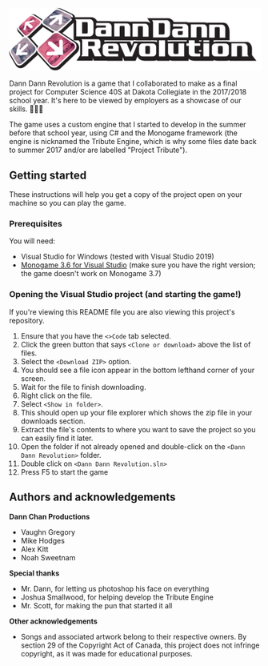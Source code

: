 ![Dann Dann Revolution logo](Dann%20Dann%20Revolution/Dann%20Dann%20Revolution/Content/Graphics/Logo%20ver.%204.png?raw=true)

Dann Dann Revolution is a game that I collaborated to make as a final project for Computer Science 40S at Dakota Collegiate in the 2017/2018 school year. It's here to be viewed by employers as a showcase of our skills. 👩‍💻😎

The game uses a custom engine that I started to develop in the summer before that school year, using C# and the Monogame framework (the engine is nicknamed the Tribute Engine, which is why some files date back to summer 2017 and/or are labelled "Project Tribute").

## Getting started
These instructions will help you get a copy of the project open on your machine so you can play the game.
### Prerequisites
You will need:
- Visual Studio for Windows (tested with Visual Studio 2019) 
- [Monogame 3.6 for Visual Studio](https://www.monogame.net/2017/03/01/monogame-3-6/) (make sure you have the right version; the game doesn't work on Monogame 3.7)
### Opening the Visual Studio project (and starting the game!)
If you're viewing this README file you are also viewing this project's repository.    
1. Ensure that you have the `<>Code` tab selected.
2. Click the green button that says `<Clone or download>` above the list of files.
3. Select the `<Download ZIP>` option.
4. You should see a file icon appear in the bottom lefthand corner of your screen.
5. Wait for the file to finish downloading.
6. Right click on the file.
7. Select `<Show in folder>`.
8. This should open up your file explorer which shows the zip file in your downloads section.
9. Extract the file's contents to where you want to save the project so you can easily find it later.
10. Open the folder if not already opened and double-click on the `<Dann Dann Revolution>` folder.
11. Double click on `<Dann Dann Revolution.sln>`
12. Press F5 to start the game

## Authors and acknowledgements
**Dann Chan Productions**
* Vaughn Gregory
* Mike Hodges
* Alex Kitt
* Noah Sweetnam

**Special thanks**
* Mr. Dann, for letting us photoshop his face on everything
* Joshua Smallwood, for helping develop the Tribute Engine
* Mr. Scott, for making the pun that started it all

**Other acknowledgements**
* Songs and associated artwork belong to their respective owners. By section 29 of the Copyright Act of Canada, this project does not infringe copyright, as it was made for educational purposes.